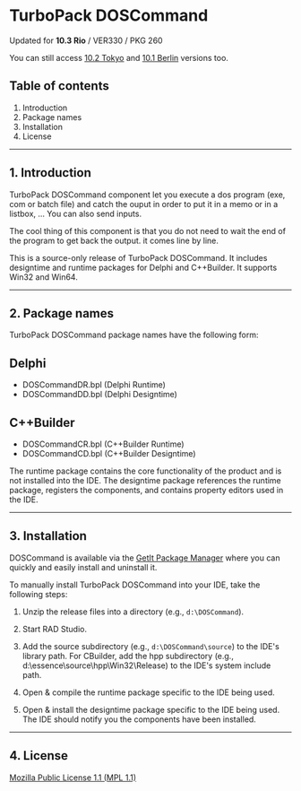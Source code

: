 # TurboPack DOSCommand

Updated for **10.3 Rio** / VER330 / PKG 260

You can still access [10.2 Tokyo](https://github.com/TurboPack/DOSCommand/releases/tag/102Tokyo) and [10.1 Berlin](https://github.com/TurboPack/DOSCommand/releases/tag/101Berlin) versions too.

## Table of contents

1.  Introduction
2.  Package names
3.  Installation
4.  License

-------

## 1. Introduction

TurboPack DOSCommand component let you execute a dos program (exe, com or batch file) and catch
the ouput in order to put it in a memo or in a listbox, ...
You can also send inputs.

The cool thing of this component is that you do not need to wait the end of
the program to get back the output. it comes line by line.

This is a source-only release of TurboPack DOSCommand. It includes
designtime and runtime packages for Delphi and C++Builder. It supports Win32 and Win64.

-----

## 2. Package names

TurboPack DOSCommand package names have the following form:

## Delphi 
* DOSCommandDR.bpl (Delphi Runtime)
* DOSCommandDD.bpl (Delphi Designtime)

## C++Builder
* DOSCommandCR.bpl (C++Builder Runtime)
* DOSCommandCD.bpl (C++Builder Designtime)

The runtime package contains the core functionality of the product and
is not installed into the IDE. The designtime package references the
runtime package, registers the components, and contains property
editors used in the IDE.

----

## 3. Installation

DOSCommand is available via the [GetIt Package Manager](http://docwiki.embarcadero.com/RADStudio/en/Installing_a_Package_Using_GetIt_Package_Manager) where you can quickly and easily install and uninstall it.

To manually  install TurboPack DOSCommand into your IDE, take the following
steps:

  1. Unzip the release files into a directory (e.g., `d:\DOSCommand`).

  2. Start RAD Studio.

  3. Add the source subdirectory (e.g., `d:\DOSCommand\source`) to the
     IDE's library path. For CBuilder, add the hpp subdirectory
     (e.g., d:\essence\source\hpp\Win32\Release) to the IDE's system include path.

  4. Open & compile the runtime package specific to the IDE being
     used.

  5. Open & install the designtime package specific to the IDE being
     used. The IDE should notify you the components have been
     installed.

----

## 4. License

[Mozilla Public License 1.1 (MPL 1.1)](https://www.mozilla.org/en-US/MPL/1.1/)
